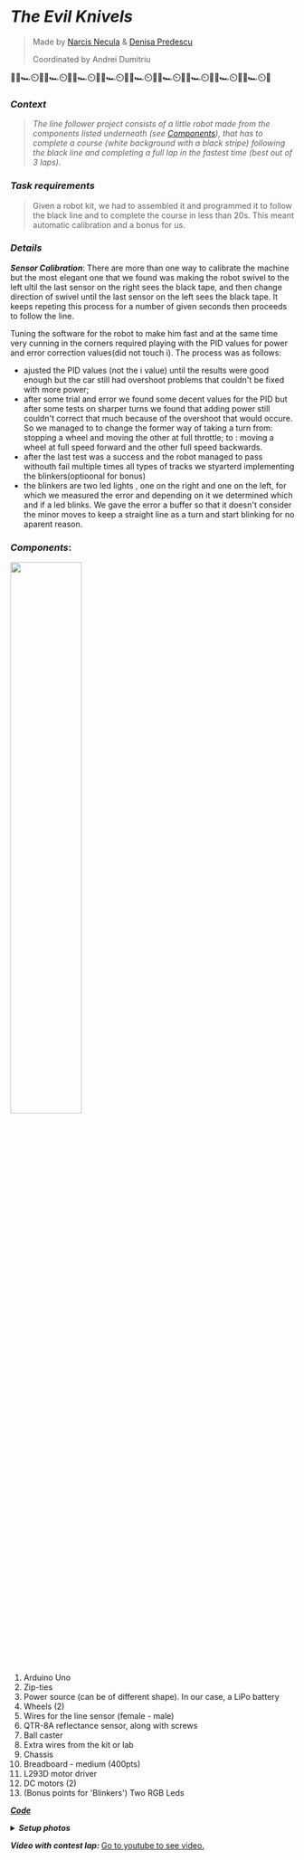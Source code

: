 ***The Evil Knivels***
 ================
 
 > Made by [Narcis Necula](https://github.com/Narcis22) & [Denisa Predescu](https://github.com/denisapredescu)
 >
 > Coordinated by Andrei Dumitriu
  
  🏁🚦🏎️⏲️🏁🚦🏎️⏲️🏁🚦🏎️⏲️🏁🚦🏎️⏲️🏁🚦🏎️⏲️🏁🚦🏎️⏲️🏁🚦🏎️⏲️🏁🚦🏎️⏲️🏁🚦🏎️⏲️🏁
  
  ### <i>Context</i>
  > <i>The line follower project consists of a little robot made from the components listed underneath (see [Components](#components)), that has to complete a course (white background with a black stripe) following the black line and completing a full lap in the fastest time (best out of 3 laps).  </i> <br>
 
  ### <i>Task requirements</i>
  > Given a robot kit, we had to assembled it and programmed it to follow the black line and to complete the course in less than 20s. This meant automatic calibration and a bonus for us.
  
  ### <i>Details</i>
  <b><i>Sensor Calibration</i></b>: There are more than one way to calibrate the machine but the most elegant one that we found was making the robot swivel to the left ultil the last sensor on the right sees the black tape, and then change direction of swivel until the last sensor on the left sees the black tape. It keeps repeting this process for a number of given seconds then proceeds to follow the line.
  
  Tuning the software for the robot to make him fast and at the same time very cunning in the corners required playing with the PID values for power and error correction values(did not touch i). The process was as follows:
   -  ajusted the PID values (not the i value) until the results were good enough but the car still had overshoot problems that couldn't be fixed with more power;
   -  after some trial and error we found some decent values for the PID but after some tests on sharper turns we found that adding power still couldn't correct that much because of the overshoot that would occure. So we managed to to change the former way of taking a turn from: stopping a wheel and moving the other at full throttle; to : moving a wheel at full speed forward and the other full speed backwards.
   -  after the last test was a success and the robot managed to pass withouth fail multiple times all types of tracks we styarterd implementing the blinkers(optioonal for bonus)
   - the blinkers are two led lights , one on the right and one on the left, for which we measured the error and depending on it we determined which and if a led blinks. We gave the error a buffer so that it doesn't consider the minor moves to keep a straight line as a turn and start blinking for no aparent reason.
   

  ### <a name="components"></a><i>Components</i>:
 <img src="https://user-images.githubusercontent.com/62501946/212529655-0b4233cc-996a-4588-9c81-03e6b01a0ffd.png" 
 width="50%" height="50%">

  1. Arduino Uno
  2. Zip-ties
  3. Power source (can be of different shape). In our case, a LiPo battery
  4. Wheels (2) 
  5. Wires for the line sensor (female - male)
  6. QTR-8A reflectance sensor, along with screws
  7. Ball caster
  8. Extra wires from the kit or lab
  9. Chassis
  10. Breadboard - medium (400pts)
  11. L293D motor driver
  12. DC motors (2)
  13. (Bonus points for 'Blinkers') Two RGB Leds
 
 
 [<i><b>Code</b></i>](https://github.com/Narcis22/LineFollower/blob/main/LineFollower.ino)

 
<details>
<summary><i><b>Setup photos</b></i></summary>
<br> 

<!--
  ![image](https://user-images.githubusercontent.com/62501946/212529655-0b4233cc-996a-4588-9c81-03e6b01a0ffd.png)
  -->

<br>![IMG_1236](https://user-images.githubusercontent.com/62501946/212530192-3f48939c-fcc3-4220-8670-a135f8b630c2.jpg)

<br>![IMG_1239](https://user-images.githubusercontent.com/62501946/212530198-288ea9b2-57aa-4519-b42d-2f514094efa6.jpg)

<br>![IMG_1254](https://user-images.githubusercontent.com/62501946/212530213-dbe5cd1c-04f3-4fae-b90f-3d3058a3c565.jpg)

<br>![IMG_1240](https://user-images.githubusercontent.com/62501946/212530469-e9d2e3b8-5e0b-46bb-8add-2698c7f19fae.jpg)

<br>![IMG_1238](https://user-images.githubusercontent.com/62501946/212530470-f27cdac4-bfdb-4f34-8b25-8b08c1b870a0.jpg)

</details>

<i><b>Video with contest lap: </b></i>
[Go to youtube to see video.](https://youtu.be/cpxjYtifI8o)
